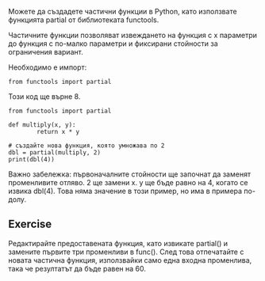 Можете да създадете частични функции в Python, като използвате функцията partial от библиотеката functools.

Частичните функции позволяват извеждането на функция с x параметри до функция с по-малко параметри и фиксирани стойности за ограничения вариант.

Необходимо е импорт:

    from functools import partial

Този код ще върне 8.

    from functools import partial
    
    def multiply(x, y):
            return x * y
    
    # създайте нова функция, която умножава по 2
    dbl = partial(multiply, 2)
    print(dbl(4))

Важно забележка: първоначалните стойности ще започнат да заменят променливите отляво. 2 ще замени x. y ще бъде равно на 4, когато се извика dbl(4). Това няма значение в този пример, но има в примера по-долу.

Exercise
--------
Редактирайте предоставената функция, като извикате partial() и замените първите три променливи в func(). След това отпечатайте с новата частична функция, използвайки само една входна променлива, така че резултатът да бъде равен на 60.
